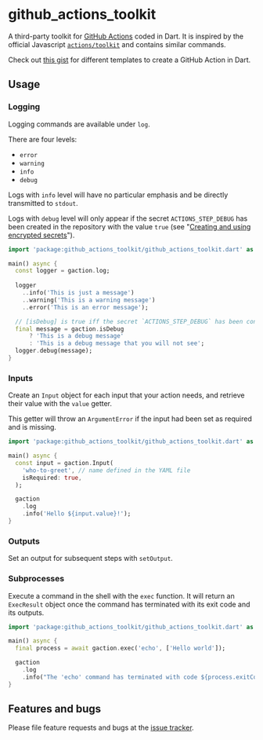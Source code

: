 # github_actions_toolkit

A third-party toolkit for [GitHub Actions](https://help.github.com/en/actions) coded in Dart. It is inspired by the official Javascript [`actions/toolkit`](https://github.com/actions/toolkit/) and contains similar commands.

Check out [this gist](https://gist.github.com/axel-op/deff66ac2f28a01813193d90de36c564) for different templates to create a GitHub Action in Dart.

## Usage

### Logging

Logging commands are available under `log`.

There are four levels:

- `error`
- `warning`
- `info`
- `debug`

Logs with `info` level will have no particular emphasis and be directly transmitted to `stdout`.

Logs with `debug` level will only appear if the secret `ACTIONS_STEP_DEBUG` has been created in the repository with the value `true` (see "[Creating and using encrypted secrets](https://help.github.com/en/actions/automating-your-workflow-with-github-actions/creating-and-using-encrypted-secrets)").

```dart
import 'package:github_actions_toolkit/github_actions_toolkit.dart' as gaction;

main() async {
  const logger = gaction.log;
  
  logger
    ..info('This is just a message')
    ..warning('This is a warning message')
    ..error('This is an error message');

  // [isDebug] is true iff the secret `ACTIONS_STEP_DEBUG` has been configured
  final message = gaction.isDebug
      ? 'This is a debug message'
      : 'This is a debug message that you will not see';
  logger.debug(message);
}
```

### Inputs

Create an `Input` object for each input that your action needs, and retrieve their value with the `value` getter.

This getter will throw an `ArgumentError` if the input had been set as required and is missing.

```dart
import 'package:github_actions_toolkit/github_actions_toolkit.dart' as gaction;

main() async {
  const input = gaction.Input(
    'who-to-greet', // name defined in the YAML file
    isRequired: true,
  );

  gaction
    .log
    .info('Hello ${input.value}!');
}
```

### Outputs

Set an output for subsequent steps with `setOutput`.

### Subprocesses

Execute a command in the shell with the `exec` function. It will return an `ExecResult` object once the command has terminated with its exit code and its outputs.

```dart
import 'package:github_actions_toolkit/github_actions_toolkit.dart' as gaction;

main() async {
  final process = await gaction.exec('echo', ['Hello world']);

  gaction
    .log
    .info("The 'echo' command has terminated with code ${process.exitCode} and has printed ${process.stdout}");
}
```

## Features and bugs

Please file feature requests and bugs at the [issue tracker][tracker].

[tracker]: https://github.com/axel-op/github_actions_toolkit.dart

